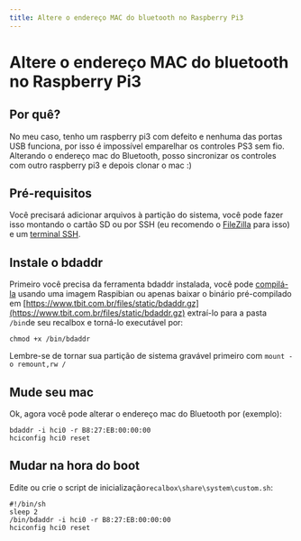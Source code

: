 ```yaml
---
title: Altere o endereço MAC do bluetooth no Raspberry Pi3
---
```


# Altere o endereço MAC do bluetooth no Raspberry Pi3

## Por quê?​ <a id="por-que"></a>

No meu caso, tenho um raspberry pi3 com defeito e nenhuma das portas USB funciona, por isso é impossível emparelhar os controles PS3 sem fio. Alterando o endereço mac do Bluetooth, posso sincronizar os controles com outro raspberry pi3 e depois clonar o mac :\)

## Pré-requisitos <a id="pre-requisitos"></a>

Você precisará adicionar arquivos à partição do sistema, você pode fazer isso montando o cartão SD ou por SSH \(eu recomendo o [FileZilla](https://filezilla-project.org/) para isso\) e um [terminal SSH](https://recalbox.gitbook.io/tutorials/v/portugues/sistema/acesso/acesso-root-via-terminal).

## Instale o bdaddr <a id="instale-o-bdaddr"></a>

Primeiro você precisa da ferramenta bdaddr instalada, você pode [compilá-la](http://www.petrilopia.net/wordpress/wp-content/uploads/bdaddrtar.bz2) usando uma imagem Raspibian ou apenas baixar o binário pré-compilado em [https://www.tbit.com.br/files/static/bdaddr.gz](https://www.tbit.com.br/files/static/bdaddr.gz) extraí-lo para a pasta `/bin`de seu recalbox e torná-lo executável por:

```text
chmod +x /bin/bdaddr
```

Lembre-se de tornar sua partição de sistema gravável primeiro com `mount -o remount,rw /`

## Mude seu mac <a id="mude-seu-mac"></a>

Ok, agora você pode alterar o endereço mac do Bluetooth por \(exemplo\):

```text
bdaddr -i hci0 -r B8:27:EB:00:00:00
hciconfig hci0 reset
```

## Mudar na hora do boot <a id="mudar-na-hora-do-boot"></a>

Edite ou crie o script de inicialização`recalbox\share\system\custom.sh`:

```text
#!/bin/sh
sleep 2
/bin/bdaddr -i hci0 -r B8:27:EB:00:00:00
hciconfig hci0 reset
```

